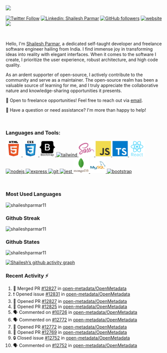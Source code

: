 <!-- <p align="center"><img alt="GIF" src="https://github.com/abhisheknaiidu/abhisheknaiidu/blob/master/code.gif?raw=true"/></p> -->
<br />
<p align="left"><img src="https://readme-typing-svg.herokuapp.com?color=%23007ec6&size=24&width=500&height=36&lines=Hey+%F0%9F%91%8B+This+is+Shailesh+Parmar;Software+Engineer+%F0%9F%A7%91%E2%80%8D%F0%9F%92%BB;OpenSource+Contributor+%F0%9F%91%A8%F0%9F%8F%BB%E2%80%8D%F0%9F%92%BB;Tech+Lover+&#x1F496;"/></p>

[![Twitter Follow](https://img.shields.io/twitter/follow/Shailesh_WebDev?label=Follow)](https://twitter.com/intent/follow?screen_name=Shailesh_WebDev)
[![Linkedin: Shailesh Parmar](https://img.shields.io/badge/-Shailesh_Parmar-blue?style=flat-square&logo=Linkedin&logoColor=white&link=https://www.linkedin.com/in/shailesh-parmar-2525091b8/)](https://www.linkedin.com/in/shailesh-parmar-2525091b8/)
[![GitHub followers](https://img.shields.io/github/followers/ShaileshParmar11?label=Follow&style=social)](https://github.com/ShaileshParmar11)
[![website](https://img.shields.io/badge/Website-46a2f1.svg?&style=flat-square&logo=Google-Chrome&logoColor=white&link=https://shailesh-parmar.netlify.app/)](https://shailesh-parmar.netlify.app/)
![](https://visitor-badge.glitch.me/badge?page_id=ShaileshParmar11)

<br />

Hello, I'm [Shailesh Parmar](https://shailesh-parmar.netlify.app/), a dedicated self-taught developer and freelance software engineer hailing from India. I find immense joy in transforming ideas into reality with elegant interfaces. When it comes to the software I create, I prioritize the user experience, robust architecture, and high code quality.

As an ardent supporter of open-source, I actively contribute to the community and serve as a maintainer. The open-source realm has been a valuable source of learning for me, and I truly appreciate the collaborative nature and knowledge-sharing opportunities it presents.

💼 Open to freelance opportunities! Feel free to reach out via [email](mailto:shailesh.parmar.webdev@gmail.com).

💬 Have a question or need assistance? I'm more than happy to help!

<br />

### **Languages and Tools:**

<p align="left">
<a href="https://www.w3.org/html/" target="_blank" rel="noreferrer"> <img src="https://raw.githubusercontent.com/devicons/devicon/master/icons/html5/html5-original-wordmark.svg" alt="html5" width="50" height="50"/> </a>
<a href="https://www.w3schools.com/css/" target="_blank" rel="noreferrer"> <img src="https://raw.githubusercontent.com/devicons/devicon/master/icons/css3/css3-original-wordmark.svg" alt="css3" width="50" height="50"/> </a>
<a href="https://getbootstrap.com" target="_blank" rel="noreferrer"> <img src="https://raw.githubusercontent.com/devicons/devicon/master/icons/bootstrap/bootstrap-plain-wordmark.svg" alt="bootstrap" width="50" height="50"/> </a>
<a href="https://tailwindcss.com/" target="_blank" rel="noreferrer"> <img src="https://www.vectorlogo.zone/logos/tailwindcss/tailwindcss-icon.svg" alt="tailwind" width="50" height="50"/> </a>
<a href="https://sass-lang.com" target="_blank" rel="noreferrer"> <img src="https://raw.githubusercontent.com/devicons/devicon/master/icons/sass/sass-original.svg" alt="sass" width="50" height="50"/> </a>
<a href="https://developer.mozilla.org/en-US/docs/Web/JavaScript" target="_blank" rel="noreferrer"> <img src="https://raw.githubusercontent.com/devicons/devicon/master/icons/javascript/javascript-original.svg" alt="javascript" width="50" height="50"/> </a>
<a href="https://www.typescriptlang.org/" target="_blank" rel="noreferrer"> <img src="https://raw.githubusercontent.com/devicons/devicon/master/icons/typescript/typescript-original.svg" alt="typescript" width="50" height="50"/> </a>
<a href="https://reactjs.org/" target="_blank" rel="noreferrer"> <img src="https://raw.githubusercontent.com/devicons/devicon/master/icons/react/react-original-wordmark.svg" alt="react" width="50" height="50"/> </a>
<a href="https://nodejs.org" target="_blank" rel="noreferrer"> <img src="https://www.vectorlogo.zone/logos/nodejs/nodejs-icon.svg" alt="nodejs" width="50" height="50"/> </a>
<a href="https://expressjs.com" target="_blank" rel="noreferrer"> <img src="https://www.vectorlogo.zone/logos/expressjs/expressjs-icon.svg" alt="express" width="50" height="50"/> </a>
<a href="https://git-scm.com/" target="_blank" rel="noreferrer"> <img src="https://www.vectorlogo.zone/logos/git-scm/git-scm-icon.svg" alt="git" width="50" height="50"/> </a>
<a href="https://jestjs.io" target="_blank" rel="noreferrer"> <img src="https://www.vectorlogo.zone/logos/jestjsio/jestjsio-icon.svg" alt="jest" width="50" height="50"/> </a>
<a href="https://www.mongodb.com/" target="_blank" rel="noreferrer"> <img src="https://raw.githubusercontent.com/devicons/devicon/master/icons/mongodb/mongodb-original-wordmark.svg" alt="mongodb" width="50" height="50"/> </a>
<a href="https://www.mysql.com/" target="_blank" rel="noreferrer"> <img src="https://raw.githubusercontent.com/devicons/devicon/master/icons/mysql/mysql-original-wordmark.svg" alt="mysql" width="50" height="50"/> </a>
<a href="https://www.cypress.io/" target="_blank" rel="noreferrer"> <img src="https://raw.githubusercontent.com/gilbarbara/logos/master/logos/cypress.svg" alt="bootstrap" width="50" height="50"/> </a> </p>

<br />

### **Most Used Languages**

<p><img src="https://github-readme-stats.vercel.app/api/top-langs?username=shaileshparmar11&show_icons=true&locale=en" alt="shaileshparmar11" /></p>

### **Github Streak**

<p><img src="https://github-readme-streak-stats.herokuapp.com/?user=shaileshparmar11&" alt="shaileshparmar11" /></p>

### **Github States**

<p><img src="https://github-readme-stats.vercel.app/api?username=shaileshparmar11&show_icons=true&locale=en" alt="shaileshparmar11" /></p>

[![Shailesh’s github activity graph](https://activity-graph.herokuapp.com/graph?username=ShaileshParmar11&theme=nord)](https://github.com/ShaileshParmar11)

### **Recent Activity :zap:**

<!--START_SECTION:activity-->

1. 🎉 Merged PR [#12827](https://github.com/open-metadata/OpenMetadata/pull/12827) in [open-metadata/OpenMetadata](https://github.com/open-metadata/OpenMetadata)
2. ❗ Opened issue [#12831](https://github.com/open-metadata/OpenMetadata/issues/12831) in [open-metadata/OpenMetadata](https://github.com/open-metadata/OpenMetadata)
3. 💪 Opened PR [#12827](https://github.com/open-metadata/OpenMetadata/pull/12827) in [open-metadata/OpenMetadata](https://github.com/open-metadata/OpenMetadata)
4. 💪 Opened PR [#12825](https://github.com/open-metadata/OpenMetadata/pull/12825) in [open-metadata/OpenMetadata](https://github.com/open-metadata/OpenMetadata)
5. 🗣 Commented on [#10726](https://github.com/open-metadata/OpenMetadata/issues/10726#issuecomment-1671019778) in [open-metadata/OpenMetadata](https://github.com/open-metadata/OpenMetadata)
6. 🗣 Commented on [#12772](https://github.com/open-metadata/OpenMetadata/pull/12772#issuecomment-1667860950) in [open-metadata/OpenMetadata](https://github.com/open-metadata/OpenMetadata)
7. 💪 Opened PR [#12772](https://github.com/open-metadata/OpenMetadata/pull/12772) in [open-metadata/OpenMetadata](https://github.com/open-metadata/OpenMetadata)
8. 💪 Opened PR [#12769](https://github.com/open-metadata/OpenMetadata/pull/12769) in [open-metadata/OpenMetadata](https://github.com/open-metadata/OpenMetadata)
9. 🔒 Closed issue [#12752](https://github.com/open-metadata/OpenMetadata/issues/12752) in [open-metadata/OpenMetadata](https://github.com/open-metadata/OpenMetadata)
10. 🗣 Commented on [#12752](https://github.com/open-metadata/OpenMetadata/issues/12752#issuecomment-1665286353) in [open-metadata/OpenMetadata](https://github.com/open-metadata/OpenMetadata)
<!--END_SECTION:activity-->
